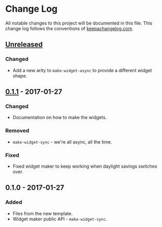 # Change Log
All notable changes to this project will be documented in this file. This change log follows the conventions of [keepachangelog.com](http://keepachangelog.com/).

## [Unreleased]
### Changed
- Add a new arity to `make-widget-async` to provide a different widget shape.

## [0.1.1] - 2017-01-27
### Changed
- Documentation on how to make the widgets.

### Removed
- `make-widget-sync` - we're all async, all the time.

### Fixed
- Fixed widget maker to keep working when daylight savings switches over.

## 0.1.0 - 2017-01-27
### Added
- Files from the new template.
- Widget maker public API - `make-widget-sync`.

[Unreleased]: https://github.com/your-name/spider-one/compare/0.1.1...HEAD
[0.1.1]: https://github.com/your-name/spider-one/compare/0.1.0...0.1.1
